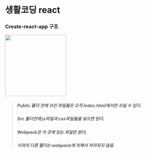 # 생활코딩 react
### Create-react-app 구조
<div>
  <img src="https://user-images.githubusercontent.com/52212226/101463592-f8574c80-3980-11eb-9ab1-5451eacfe2d8.png" width="200">
</div>

> ##### Public 폴더 안에 쓰인 파일들은 오직 index.html에서만 쓰일 수 있다.     
> ##### Src 폴더안에 js파일과 css파일들을 넣으면 된다.     
> ##### Webpack은 이 곳에 있는 파일만 본다.    
> ##### 이외의 다른 폴더는 webpack에 의해서 처리되지 않음       
